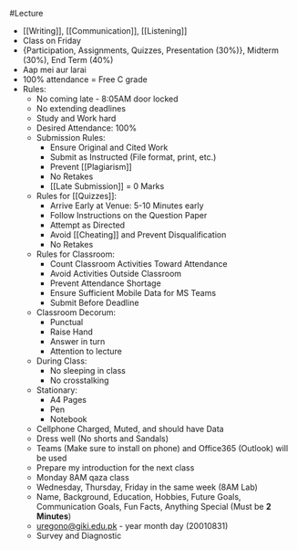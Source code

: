 #Lecture
- [[Writing]], [[Communication]], [[Listening]]
- Class on Friday
- {Participation, Assignments, Quizzes, Presentation (30%)}, Midterm (30%), End Term (40%)
- Aap mei aur larai
- 100% attendance = Free C grade
- Rules:
	- No coming late - 8:05AM door locked
	- No extending deadlines
	- Study and Work hard
	- Desired Attendance: 100%
	- Submission Rules:
		- Ensure Original and Cited Work
		- Submit as Instructed (File format, print, etc.)
		- Prevent [[Plagiarism]]
		- No Retakes
		- [[Late Submission]] = 0 Marks
	- Rules for [[Quizzes]]:
		- Arrive Early at Venue: 5-10 Minutes early
		- Follow Instructions on the Question Paper
		- Attempt as Directed
		- Avoid [[Cheating]] and Prevent Disqualification
		- No Retakes
	- Rules for Classroom:
		- Count Classroom Activities Toward Attendance
		- Avoid Activities Outside Classroom
		- Prevent Attendance Shortage
		- Ensure Sufficient Mobile Data for MS Teams
		- Submit Before Deadline
	- Classroom Decorum:
		- Punctual
		- Raise Hand
		- Answer in turn
		- Attention to lecture
	- During Class:
		- No sleeping in class
		- No crosstalking
	- Stationary:
		- A4 Pages
		- Pen
		- Notebook
	- Cellphone Charged, Muted, and should have Data
	- Dress well (No shorts and Sandals)
	- Teams (Make sure to install on phone) and Office365 (Outlook) will be used
	- Prepare my introduction for the next class
	- Monday 8AM qaza class
	- Wednesday, Thursday, Friday in the same week (8AM Lab)
	- Name, Background, Education, Hobbies, Future Goals, Communication Goals, Fun Facts, Anything Special (Must be **2 Minutes**)
	- uregono@giki.edu.pk - year month day (20010831)
	- Survey and Diagnostic 
